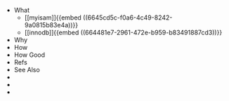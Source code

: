 - What
	- [[myisam]]{{embed ((6645cd5c-f0a6-4c49-8242-9a0815b83e4a))}}
	- [[innodb]]{{embed ((664481e7-2961-472e-b959-b83491887cd3))}}
- Why
- How
- How Good
- Refs
- See Also
-
-
-
